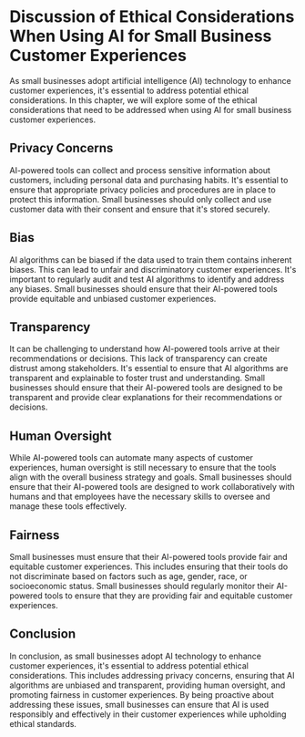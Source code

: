 Discussion of Ethical Considerations When Using AI for Small Business Customer Experiences
===============================================================================================================================================================================================

As small businesses adopt artificial intelligence (AI) technology to enhance customer experiences, it's essential to address potential ethical considerations. In this chapter, we will explore some of the ethical considerations that need to be addressed when using AI for small business customer experiences.

Privacy Concerns
----------------

AI-powered tools can collect and process sensitive information about customers, including personal data and purchasing habits. It's essential to ensure that appropriate privacy policies and procedures are in place to protect this information. Small businesses should only collect and use customer data with their consent and ensure that it's stored securely.

Bias
----

AI algorithms can be biased if the data used to train them contains inherent biases. This can lead to unfair and discriminatory customer experiences. It's important to regularly audit and test AI algorithms to identify and address any biases. Small businesses should ensure that their AI-powered tools provide equitable and unbiased customer experiences.

Transparency
------------

It can be challenging to understand how AI-powered tools arrive at their recommendations or decisions. This lack of transparency can create distrust among stakeholders. It's essential to ensure that AI algorithms are transparent and explainable to foster trust and understanding. Small businesses should ensure that their AI-powered tools are designed to be transparent and provide clear explanations for their recommendations or decisions.

Human Oversight
---------------

While AI-powered tools can automate many aspects of customer experiences, human oversight is still necessary to ensure that the tools align with the overall business strategy and goals. Small businesses should ensure that their AI-powered tools are designed to work collaboratively with humans and that employees have the necessary skills to oversee and manage these tools effectively.

Fairness
--------

Small businesses must ensure that their AI-powered tools provide fair and equitable customer experiences. This includes ensuring that their tools do not discriminate based on factors such as age, gender, race, or socioeconomic status. Small businesses should regularly monitor their AI-powered tools to ensure that they are providing fair and equitable customer experiences.

Conclusion
----------

In conclusion, as small businesses adopt AI technology to enhance customer experiences, it's essential to address potential ethical considerations. This includes addressing privacy concerns, ensuring that AI algorithms are unbiased and transparent, providing human oversight, and promoting fairness in customer experiences. By being proactive about addressing these issues, small businesses can ensure that AI is used responsibly and effectively in their customer experiences while upholding ethical standards.
